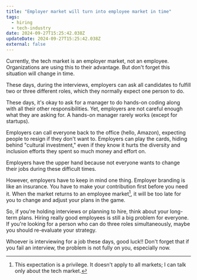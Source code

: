 ```yaml
---
title: "Employer market will turn into employee market in time"
tags:
  - hiring
  - tech-industry
date: 2024-09-27T15:25:42.038Z
updateDate: 2024-09-27T15:25:42.038Z
external: false
---
```


Currently, the tech market is an employer market, not an employee. Organizations are using this to their advantage. But don't forget this situation will change in time.

These days, during the interviews, employers can ask all candidates to fulfill two or three different roles, which they normally expect one person to do.

These days, it's okay to ask for a manager to do hands-on coding along with all their other responsibilities. Yet, employers are not careful enough what they are asking for. A hands-on manager rarely works (except for startups).

Employers can call everyone back to the office (hello, Amazon), expecting people to resign if they don't want to. Employers can play the cards, hiding behind "cultural investment," even if they know it hurts the diversity and inclusion efforts they spent so much money and effort on.

Employers have the upper hand because not everyone wants to change their jobs during these difficult times.

However, employers have to keep in mind one thing. Employer branding is like an insurance. You have to make your contribution first before you need it. When the market returns to an employee market[^1], it will be too late for you to change and adjust your plans in the game.

So, if you're holding interviews or planning to hire, think about your long-term plans. Hiring really good employees is still a big problem for everyone. If you're looking for a person who can do three roles simultaneously, maybe you should re-evaluate your strategy.

Whoever is interviewing for a job these days, good luck!! Don't forget that if you fail an interview, the problem is not fully on you, especially now.

[^1]: This expectation is a privilege. It doesn't apply to all markets; I can talk only about the tech market.
